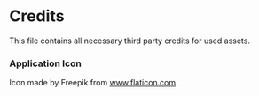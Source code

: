 # Credits
This file contains all necessary third party credits for used assets.

### Application Icon
Icon made by Freepik from www.flaticon.com